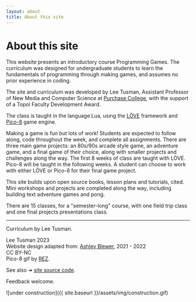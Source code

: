 ```yaml
---
layout: about
title: About this site
---
```


# About this site

This website presents an introductory course Programming Games. The curriculum was designed for undergraduate students to learn the fundamentals of programming through making games, and assumes no prior experience in coding.

The site and curriculum was developed by Lee Tusman, Assistant Professor of New Media and Computer Science at [Purchase College](https://www.purchase.edu/academics/mathematics-computer-science/), with the support of a Topol Faculty Development Award.

The class is taught in the language Lua, using the [LÖVE](https://love2d.org/) framework and [Pico-8](https://www.lexaloffle.com/pico-8.php) game engine.

Making a game is fun but lots of work! Students are expected to follow along, code throughout the week, and complete all assignments. There are three main game projects: an 80s/90s arcade style game, an adventure game, and a final game of their choice, along with smaller projects and challenges along the way. The first 8 weeks of class are taught with LÖVE. Pico-8 will be taught in the following weeks. A student can choose to work with either LÖVE or Pico-8 for their final game project.

This site builds upon open source books, lesson plans and tutorials, cited. Mini workshops and projects are completed along the way, including building text adventure games and pong.

There are 15 classes, for a "semester-long" course, with one field trip class and one final projects presentations class.  

---

Curriculum by Lee Tusman. 

Lee Tusman 2023  
Website design adapted from: [Ashley Blewer](https://ashleyblewer.com), 2021 - 2022  
CC BY-NC  
Pico-8 gif by [REZ](http://www.chiptune.com/). 

See also &#8608; [site source code](https://github.com/lee2sman/programming-games).

Feedback welcome.

![under construction]({{ site.baseurl }}/assets/img/construction.gif)

